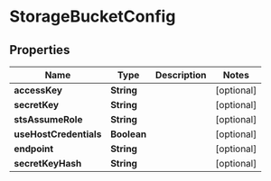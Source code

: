 

# StorageBucketConfig

## Properties

Name | Type | Description | Notes
------------ | ------------- | ------------- | -------------
**accessKey** | **String** |  |  [optional]
**secretKey** | **String** |  |  [optional]
**stsAssumeRole** | **String** |  |  [optional]
**useHostCredentials** | **Boolean** |  |  [optional]
**endpoint** | **String** |  |  [optional]
**secretKeyHash** | **String** |  |  [optional]



